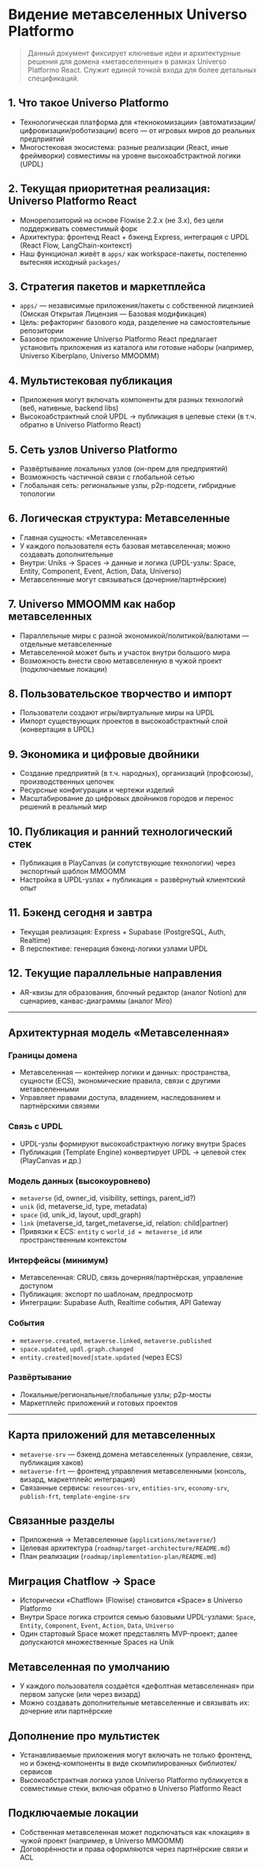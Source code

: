 # Видение метавселенных Universo Platformo

> Данный документ фиксирует ключевые идеи и архитектурные решения для домена «метавселенные» в рамках Universo Platformo React. Служит единой точкой входа для более детальных спецификаций.

## 1. Что такое Universo Platformo

-   Технологическая платформа для «текнокомизации» (автоматизации/цифровизации/роботизации) всего — от игровых миров до реальных предприятий
-   Многостековая экосистема: разные реализации (React, иные фреймворки) совместимы на уровне высокоабстрактной логики (UPDL)

## 2. Текущая приоритетная реализация: Universo Platformo React

-   Монорепозиторий на основе Flowise 2.2.x (не 3.x), без цели поддерживать совместимый форк
-   Архитектура: фронтенд React + бэкенд Express, интеграция с UPDL (React Flow, LangChain-контекст)
-   Наш функционал живёт в `apps/` как workspace-пакеты, постепенно вытесняя исходный `packages/`

## 3. Стратегия пакетов и маркетплейса

-   `apps/` — независимые приложения/пакеты с собственной лицензией (Омская Открытая Лицензия — Базовая модификация)
-   Цель: рефакторинг базового кода, разделение на самостоятельные репозитории
-   Базовое приложение Universo Platformo React предлагает установить приложения из каталога или готовые наборы (например, Universo Kiberplano, Universo MMOOMM)

## 4. Мультистековая публикация

-   Приложения могут включать компоненты для разных технологий (веб, нативные, backend libs)
-   Высокоабстрактный слой UPDL → публикация в целевые стеки (в т.ч. обратно в Universo Platformo React)

## 5. Сеть узлов Universo Platformo

-   Развёртывание локальных узлов (он-прем для предприятий)
-   Возможность частичной связи с глобальной сетью
-   Глобальная сеть: региональные узлы, p2p-подсети, гибридные топологии

## 6. Логическая структура: Метавселенные

-   Главная сущность: «Метавселенная»
-   У каждого пользователя есть базовая метавселенная; можно создавать дополнительные
-   Внутри: Uniks → Spaces → данные и логика (UPDL-узлы: Space, Entity, Component, Event, Action, Data, Universo)
-   Метавселенные могут связываться (дочерние/партнёрские)

## 7. Universo MMOOMM как набор метавселенных

-   Параллельные миры с разной экономикой/политикой/валютами — отдельные метавселенные
-   Метавселенной может быть и участок внутри большого мира
-   Возможность внести свою метавселенную в чужой проект (подключаемые локации)

## 8. Пользовательское творчество и импорт

-   Пользователи создают игры/виртуальные миры на UPDL
-   Импорт существующих проектов в высокоабстрактный слой (конвертация в UPDL)

## 9. Экономика и цифровые двойники

-   Создание предприятий (в т.ч. народных), организаций (профсоюзы), производственных цепочек
-   Ресурсные конфигурации и чертежи изделий
-   Масштабирование до цифровых двойников городов и перенос решений в реальный мир

## 10. Публикация и ранний технологический стек

-   Публикация в PlayCanvas (и сопутствующие технологии) через экспортный шаблон MMOOMM
-   Настройка в UPDL-узлах + публикация = развёрнутый клиентский опыт

## 11. Бэкенд сегодня и завтра

-   Текущая реализация: Express + Supabase (PostgreSQL, Auth, Realtime)
-   В перспективе: генерация бэкенд-логики узлами UPDL

## 12. Текущие параллельные направления

-   AR-квизы для образования, блочный редактор (аналог Notion) для сценариев, канвас-диаграммы (аналог Miro)

---

## Архитектурная модель «Метавселенная»

### Границы домена

-   Метавселенная — контейнер логики и данных: пространства, сущности (ECS), экономические правила, связи с другими метавселенными
-   Управляет правами доступа, владением, наследованием и партнёрскими связями

### Связь с UPDL

-   UPDL-узлы формируют высокоабстрактную логику внутри Spaces
-   Публикация (Template Engine) конвертирует UPDL → целевой стек (PlayCanvas и др.)

### Модель данных (высокоуровнево)

-   `metaverse` (id, owner_id, visibility, settings, parent_id?)
-   `unik` (id, metaverse_id, type, metadata)
-   `space` (id, unik_id, layout, updl_graph)
-   `link` (metaverse_id, target_metaverse_id, relation: child|partner)
-   Привязки к ECS: `entity` с `world_id = metaverse_id` или пространственным контекстом

### Интерфейсы (минимум)

-   Метавселенная: CRUD, связь дочерняя/партнёрская, управление доступом
-   Публикация: экспорт по шаблонам, предпросмотр
-   Интеграции: Supabase Auth, Realtime события, API Gateway

### События

-   `metaverse.created`, `metaverse.linked`, `metaverse.published`
-   `space.updated`, `updl.graph.changed`
-   `entity.created|moved|state.updated` (через ECS)

### Развёртывание

-   Локальные/региональные/глобальные узлы; p2p-мосты
-   Маркетплейс приложений и готовых проектов

---

## Карта приложений для метавселенных

-   `metaverse-srv` — бэкенд домена метавселенных (управление, связи, публикация хаков)
-   `metaverse-frt` — фронтенд управления метавселенными (консоль, визард, маркетплейс интеграция)
-   Связанные сервисы: `resources-srv`, `entities-srv`, `economy-srv`, `publish-frt`, `template-engine-srv`

## Связанные разделы

-   Приложения → Метавселенные (`applications/metaverse/`)
-   Целевая архитектура (`roadmap/target-architecture/README.md`)
-   План реализации (`roadmap/implementation-plan/README.md`)

## Миграция Chatflow → Space

-   Исторически «Chatflow» (Flowise) становится «Space» в Universo Platformo
-   Внутри Space логика строится семью базовыми UPDL-узлами: `Space`, `Entity`, `Component`, `Event`, `Action`, `Data`, `Universo`
-   Один стартовый Space может представлять MVP-проект; далее допускаются множественные Spaces на Unik

## Метавселенная по умолчанию

-   У каждого пользователя создаётся «дефолтная метавселенная» при первом запуске (или через визард)
-   Можно создавать дополнительные метавселенные и связывать их: дочерние или партнёрские

## Дополнение про мультистек

-   Устанавливаемые приложения могут включать не только фронтенд, но и бэкенд-компоненты в виде скомпилированных библиотек/сервисов
-   Высокоабстрактная логика узлов Universo Platformo публикуется в совместимые стеки, включая обратно в Universo Platformo React

## Подключаемые локации

-   Собственная метавселенная может подключаться как «локация» в чужой проект (например, в Universo MMOOMM)
-   Договорённости и права оформляются через партнёрские связи и ACL
